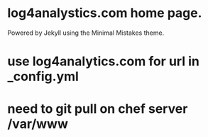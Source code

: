# log4analystics.com home page.
Powered by Jekyll using the Minimal Mistakes theme.
# use log4analytics.com for url in _config.yml
# need to git pull on chef server /var/www
